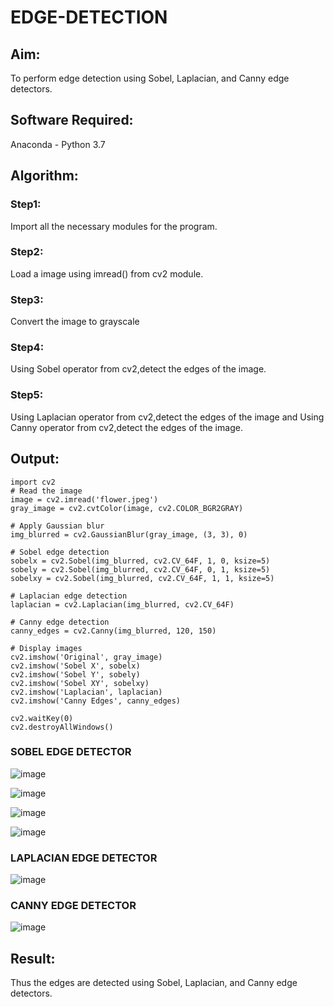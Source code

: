 # EDGE-DETECTION
## Aim:
To perform edge detection using Sobel, Laplacian, and Canny edge detectors.

## Software Required:
Anaconda - Python 3.7

## Algorithm:
### Step1:
Import all the necessary modules for the program.

### Step2:
Load a image using imread() from cv2 module.

### Step3:
Convert the image to grayscale

### Step4:
Using Sobel operator from cv2,detect the edges of the image.

### Step5:

Using Laplacian operator from cv2,detect the edges of the image and Using Canny operator from cv2,detect the edges of the image.

## Output:

```
import cv2
# Read the image
image = cv2.imread('flower.jpeg')
gray_image = cv2.cvtColor(image, cv2.COLOR_BGR2GRAY)

# Apply Gaussian blur
img_blurred = cv2.GaussianBlur(gray_image, (3, 3), 0)

# Sobel edge detection
sobelx = cv2.Sobel(img_blurred, cv2.CV_64F, 1, 0, ksize=5)
sobely = cv2.Sobel(img_blurred, cv2.CV_64F, 0, 1, ksize=5)
sobelxy = cv2.Sobel(img_blurred, cv2.CV_64F, 1, 1, ksize=5)

# Laplacian edge detection
laplacian = cv2.Laplacian(img_blurred, cv2.CV_64F)

# Canny edge detection
canny_edges = cv2.Canny(img_blurred, 120, 150)

# Display images
cv2.imshow('Original', gray_image)
cv2.imshow('Sobel X', sobelx)
cv2.imshow('Sobel Y', sobely)
cv2.imshow('Sobel XY', sobelxy)
cv2.imshow('Laplacian', laplacian)
cv2.imshow('Canny Edges', canny_edges)

cv2.waitKey(0)
cv2.destroyAllWindows()
```
### SOBEL EDGE DETECTOR

![image](https://github.com/user-attachments/assets/e5ef6271-9eed-4919-a9c0-c0a72a5ba7dd)

![image](https://github.com/user-attachments/assets/6bcaa597-f79d-4481-9378-b24469b3b610)

![image](https://github.com/user-attachments/assets/2a1f8ac7-bb39-45e4-9833-50d5ebb26fbb)

![image](https://github.com/user-attachments/assets/e01f3b3a-3a95-48df-85dc-fda697c4faee)


### LAPLACIAN EDGE DETECTOR

![image](https://github.com/user-attachments/assets/5d4a8541-dbb3-4165-929f-90f9cd1481e1)


### CANNY EDGE DETECTOR

![image](https://github.com/user-attachments/assets/ebc3cbae-c0d9-483a-af53-6bee473ba67b)


## Result:
Thus the edges are detected using Sobel, Laplacian, and Canny edge detectors.
